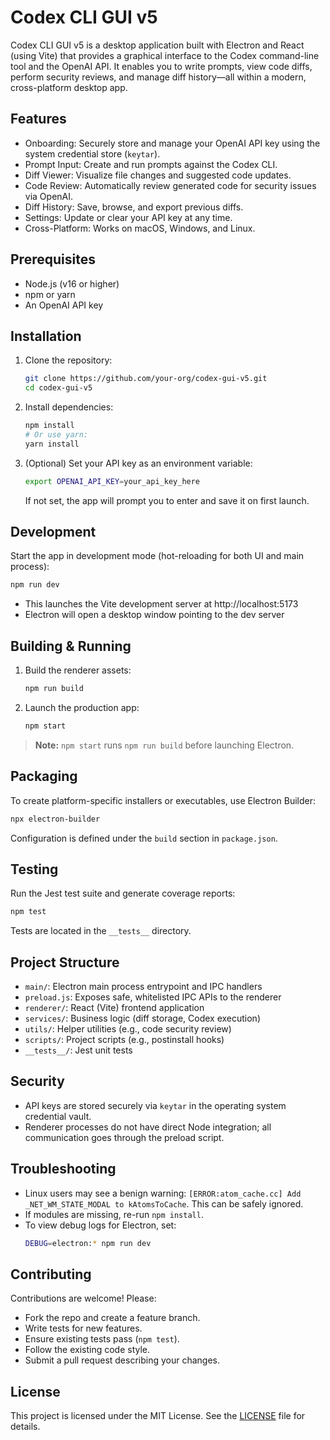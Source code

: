 # Codex CLI GUI v5

Codex CLI GUI v5 is a desktop application built with Electron and React (using Vite) that provides a graphical interface to the Codex command-line tool and the OpenAI API. It enables you to write prompts, view code diffs, perform security reviews, and manage diff history—all within a modern, cross-platform desktop app.

## Features
- Onboarding: Securely store and manage your OpenAI API key using the system credential store (`keytar`).
- Prompt Input: Create and run prompts against the Codex CLI.
- Diff Viewer: Visualize file changes and suggested code updates.
- Code Review: Automatically review generated code for security issues via OpenAI.
- Diff History: Save, browse, and export previous diffs.
- Settings: Update or clear your API key at any time.
- Cross-Platform: Works on macOS, Windows, and Linux.

## Prerequisites
- Node.js (v16 or higher)
- npm or yarn
- An OpenAI API key

## Installation
1. Clone the repository:
   ```bash
   git clone https://github.com/your-org/codex-gui-v5.git
   cd codex-gui-v5
   ```
2. Install dependencies:
   ```bash
   npm install
   # Or use yarn:
   yarn install
   ```
3. (Optional) Set your API key as an environment variable:
   ```bash
   export OPENAI_API_KEY=your_api_key_here
   ```
   If not set, the app will prompt you to enter and save it on first launch.

## Development
Start the app in development mode (hot-reloading for both UI and main process):
```bash
npm run dev
```
- This launches the Vite development server at http://localhost:5173
- Electron will open a desktop window pointing to the dev server

## Building & Running
1. Build the renderer assets:
   ```bash
   npm run build
   ```
2. Launch the production app:
   ```bash
   npm start
   ```

> **Note:** `npm start` runs `npm run build` before launching Electron.

## Packaging
To create platform-specific installers or executables, use Electron Builder:
```bash
npx electron-builder
```
Configuration is defined under the `build` section in `package.json`.

## Testing
Run the Jest test suite and generate coverage reports:
```bash
npm test
```
Tests are located in the `__tests__` directory.

## Project Structure
- `main/`: Electron main process entrypoint and IPC handlers
- `preload.js`: Exposes safe, whitelisted IPC APIs to the renderer
- `renderer/`: React (Vite) frontend application
- `services/`: Business logic (diff storage, Codex execution)
- `utils/`: Helper utilities (e.g., code security review)
- `scripts/`: Project scripts (e.g., postinstall hooks)
- `__tests__/`: Jest unit tests

## Security
- API keys are stored securely via `keytar` in the operating system credential vault.
- Renderer processes do not have direct Node integration; all communication goes through the preload script.

## Troubleshooting
- Linux users may see a benign warning: `[ERROR:atom_cache.cc] Add _NET_WM_STATE_MODAL to kAtomsToCache`. This can be safely ignored.
- If modules are missing, re-run `npm install`.
- To view debug logs for Electron, set:
  ```bash
  DEBUG=electron:* npm run dev
  ```

## Contributing
Contributions are welcome! Please:
- Fork the repo and create a feature branch.
- Write tests for new features.
- Ensure existing tests pass (`npm test`).
- Follow the existing code style.
- Submit a pull request describing your changes.

## License
This project is licensed under the MIT License. See the [LICENSE](LICENSE) file for details.
